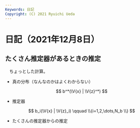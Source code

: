 ```yaml
---
Keywords: 日記
Copyright: (C) 2021 Ryuichi Ueda
---
```


# 日記（2021年12月8日）


## たくさん推定器があるときの推定

　ちょっとした計算。

$$
	\newcommand{\V}[1]{\boldsymbol{#1}}
$$

* 真の分布（なんなのかはよくわからない）

$$
	b^*(\V{x} | \V{z}^*)
$$

* 推定器

$$
	b_i(\V{x} | \V{z}_i)  \qquad \\{i=1,2,\dots,N_b \\}
$$

* たくさんの推定器からの推定
